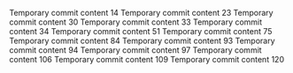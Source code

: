 Temporary commit content 14
Temporary commit content 23
Temporary commit content 30
Temporary commit content 33
Temporary commit content 34
Temporary commit content 51
Temporary commit content 75
Temporary commit content 84
Temporary commit content 93
Temporary commit content 94
Temporary commit content 97
Temporary commit content 106
Temporary commit content 109
Temporary commit content 120
